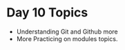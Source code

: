 <!-- Day 10 -->

# Day 10 Topics

- Understanding Git and Github more
- More Practicing on modules topics.
